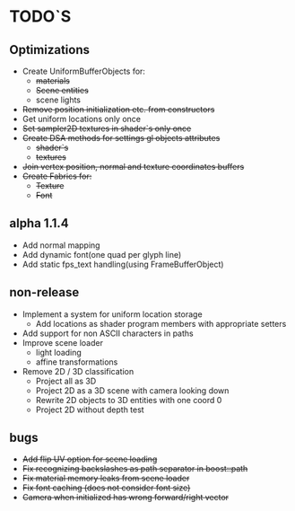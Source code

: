# TODO`S

## Optimizations
* Create UniformBufferObjects for:
  * ~~materials~~
  * ~~Scene entities~~
  * scene lights
* ~~Remove position initialization etc. from constructors~~
* Get uniform locations only once
* ~~Set sampler2D textures in shader`s only once~~
* ~~Create DSA methods for settings gl objects attributes~~
  * ~~shader`s~~
  * ~~textures~~
* ~~Join vertex position, normal and texture coordinates buffers~~
* ~~Create Fabrics for:~~
  * ~~Texture~~
  * ~~Font~~

## alpha 1.1.4
* Add normal mapping
* Add dynamic font(one quad per glyph line)
* Add static fps_text handling(using FrameBufferObject)

## non-release
* Implement a system for uniform location storage  
  * Add locations as shader program members with appropriate setters
* Add support for non ASCII characters in paths
* Improve scene loader
  * light loading
  * affine transformations
* Remove 2D / 3D classification
  * Project all as 3D
  * Project 2D as a 3D scene with camera looking down
  * Rewrite 2D objects to 3D entities with one coord 0
  * Project 2D without depth test

## bugs
* ~~Add flip UV option for scene loading~~
* ~~Fix recognizing backslashes as path separator in boost::path~~
* ~~Fix material memory leaks from scene loader~~
* ~~Fix font caching (does not consider font size)~~
* ~~Camera when initialized has wrong forward/right vector~~
